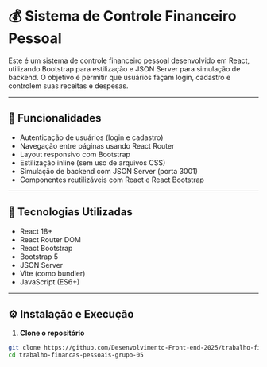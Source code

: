 # 💰 Sistema de Controle Financeiro Pessoal

Este é um sistema de controle financeiro pessoal desenvolvido em React, utilizando Bootstrap para estilização e JSON Server para simulação de backend. O objetivo é permitir que usuários façam login, cadastro e controlem suas receitas e despesas.

---

## 🚀 Funcionalidades

- Autenticação de usuários (login e cadastro)
- Navegação entre páginas usando React Router
- Layout responsivo com Bootstrap
- Estilização inline (sem uso de arquivos CSS)
- Simulação de backend com JSON Server (porta 3001)
- Componentes reutilizáveis com React e React Bootstrap

---

## 🧰 Tecnologias Utilizadas

- React 18+
- React Router DOM
- React Bootstrap
- Bootstrap 5
- JSON Server
- Vite (como bundler)
- JavaScript (ES6+)

---

## ⚙️ Instalação e Execução

1. **Clone o repositório**
```bash
git clone https://github.com/Desenvolvimento-Front-end-2025/trabalho-financas-pessoais-grupo-05.git
cd trabalho-financas-pessoais-grupo-05
